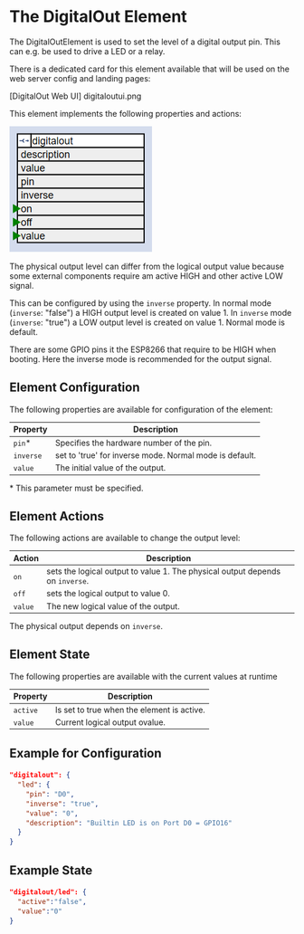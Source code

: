 # The DigitalOut Element

The DigitalOutElement is used to set the level of a digital output pin. This can e.g. be used to drive a LED or a relay.

There is a dedicated card for this element available that will be used on the web server config and landing pages:

[DigitalOut Web UI] digitaloutui.png

This element implements the following properties and actions:

![DigitalOutProperties and Actions](digitaloutapi.png)

The physical output level can differ from the logical output value because some external components require am active HIGH and other active LOW signal.

This can be configured by using the `inverse` property.
In normal mode (`inverse`: "false") a HIGH output level is created on value 1.
In `inverse` mode (`inverse`: "true") a LOW output level is created on value 1. Normal mode is default.

There are some GPIO pins it the ESP8266 that require to be HIGH when booting. Here the inverse mode is recommended for the output signal.

## Element Configuration

The following properties are available for configuration of the element:

| Property  | Description                                             |
| --------- | ------------------------------------------------------- |
| `pin`*    | Specifies the hardware number of the pin.               |
| `inverse` | set to 'true' for inverse mode. Normal mode is default. |
| `value`   | The initial value of the output.                        |

\* This parameter must be specified.

## Element Actions

The following actions are available to change the output level:

| Action  | Description                                                                   |
| ------- | ----------------------------------------------------------------------------- |
| `on`    | sets the logical output to value 1. The physical output depends on `inverse`. |
| `off`   | sets the logical output to value 0.                                           |
| `value` | The new logical value of the output.                                          |

The physical output depends on `inverse`.

## Element State

The following properties are available with the current values at runtime

| Property | Description                                |
| -------- | ------------------------------------------ |
| `active` | Is set to true when the element is active. |
| `value`  | Current logical output ovalue.              |

## Example for Configuration

```JSON
"digitalout": {
  "led": {
    "pin": "D0",
    "inverse": "true",
    "value": "0",
    "description": "Builtin LED is on Port D0 = GPIO16"
  }
}
```

## Example State

```JSON
"digitalout/led": {
  "active":"false",
  "value":"0"
}
```